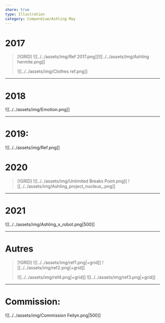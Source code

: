 ```yaml
---
share: true
type: Illustration
category: Compendium/Ashling May
---
```


# 2017

>[!GRID]
>![[../../assets/img/Ref 2017.png]]![[../../assets/img/Ashling hermite.png]]
>
>![[../../assets/img/Clothes ref.png]]

---
# 2018
![[../../assets/img/Emotion.png]]

---
# 2019:
![[../../assets/img/Ref.png]]

# 2020
>[!GRID]
> ![[../../assets/img/Unlimited Breaks Point.png]] ![[../../assets/img/Ashling_project_nucleus_.png]]

---
# 2021
![[../../assets/img/Ashling_x_robot.png|500]]

---
# Autres
>[!GRID]
>![[../../assets/img/ref1.png|+grid]] ![[../../assets/img/ref2.png|+grid]]
>
>![[../../assets/img/ref4.png|+grid]] ![[../../assets/img/ref3.png|+grid]]


---

# Commission:
![[../../assets/img/Commission Feilyn.png|500]]